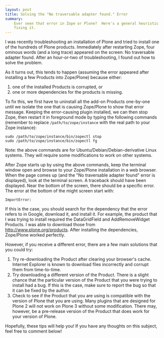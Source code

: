 ```yaml
---
layout: post
title: Solving the "No traversable adapter found." Error
summary:
    Ever seen that error in Zope or Plone?  Here's a general heuristic for
    fixing it.
---
```

I was recently troubleshooting an installation of Plone and tried to
install one of the hundreds of Plone products.  Immediately after
restarting Zope, four ominous words (and a long trace) appeared on the
screen: No traversable adapter found.  After an hour-or-two of
troubleshooting, I found out how to solve the problem.

As it turns out, this tends to happen (assuming the error appeared
after installing a few Products into Zope/Plone) because either:

1. one of the installed Products is corrupted, or
2. one or more dependencies for the products is missing.

To fix this, we first have to uninstall all the add-on Products
one-by-one until we isolate the one that is causing Zope/Plone to show
that error message.  Keeping the error-causing plugin installed, we can
then stop Zope, then restart it in foreground mode by typing the
following commands (remember to replace `/path/to/zope/instance` with
the real path to your Zope instance):

	sudo /path/to/zope/instance/bin/zopectl stop
	sudo /path/to/zope/instance/bin/zopectl fg

Note: the above commands are for Ubuntu/Debian/Debian-derivative Linux
systems. They will require some modifications to work on other systems.

After Zope starts up by using the above commands, keep the terminal
window open and browse to your Zope/Plone installation in a web
browser.  When the page comes up (and the "No traversable adapter
found" error is displayed), look at the terminal screen.  A traceback
should have been displayed.  Near the bottom of the screen, there
should be a specific error. The error at the bottom of the might screen
start with:

	ImportError:

If this is the case, you should search for the dependency that the
error refers to in Google, download it, and install it.  For example,
the product that I was trying to install required the DataGridField and
AddRemoveWidget Products.  I was able to download those from
<http://www.plone.org/products>.  After installing the dependencies,
Zope/Plone worked perfectly.

However, if you receive a different error, there are a few main
solutions that you could try:

1. Try re-downloading the Product after clearing your browser's cache.
   Internet Explorer is known to download files incorrectly and corrupt
   them from time-to-time.
2. Try downloading a different version of the Product.  There is a
   slight chance that the particular version of the Product that you
   were trying to install had a bug.  If this is the case, make sure to
   report the bug so that it can be fixed by the author.
3. Check to see if the Product that you are using is compatible with
   the version of Plone that you are using.  Many plugins that are
   designed for Plone 2 will not work on Plone 3 without some
   modification.  There may, however, be a pre-release version of the
   Product that does work for your version of Plone.

Hopefully, these tips will help you!  If you have any thoughts on this
subject, feel free to comment below!
